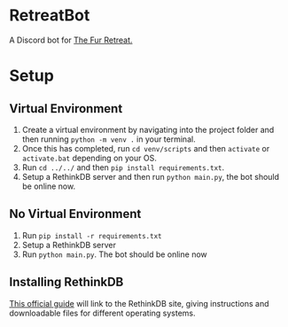 # **RetreatBot**
A Discord bot for [The Fur Retreat.](https://discord.furretreat.rocks)

# Setup

## Virtual Environment
1. Create a virtual environment by navigating into the project folder and then running `python -m venv .` in your terminal.
2. Once this has completed, run `cd venv/scripts` and then `activate` or `activate.bat` depending on your OS.
3. Run `cd ../../` and then `pip install requirements.txt`.
4. Setup a RethinkDB server and then run `python main.py`, the bot should be online now.

## No Virtual Environment
1. Run `pip install -r requirements.txt`
2. Setup a RethinkDB server
3. Run `python main.py`.
The bot should be online now

## Installing RethinkDB

[This official guide](https://rethinkdb.com/docs/install/) will link to the RethinkDB site, giving instructions and downloadable files for different operating systems.